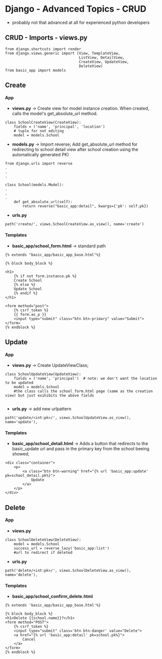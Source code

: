 # Django - Advanced Topics - CRUD
* probably not that advanced at all for experienced python developers

## CRUD - Imports - views.py
```
from django.shortcuts import render
from django.views.generic import (View, TemplateView,
                                  ListView, DetailView,
                                  CreateView, UpdateView,
                                  DeleteView)
from basic_app import models
```

## Create

#### App

* **views.py** -> Create view for model instance creation. When created, calls the model's get_absolute_url method.

```
class SchoolCreateView(CreateView):
    fields = ('name', 'principal', 'location')
    # tuple for not editing
    model = models.School
```
* **models.py** -> Import reverse; Add get_absolute_url method for redirecting to school detail view after school creation using the automatically generated PK)
```
from django.urls import reverse
.
.
.

class School(models.Model):
.
.
.
    def get_absolute_url(self):
        return reverse("basic_app:detail", kwargs={'pk': self.pk})

```
* **urls.py**
```
path('create/', views.SchoolCreateView.as_view(), name='create')

```

#### Templates
* **basic_app/school_form.html** -> standard path
```
{% extends "basic_app/basic_app_base.html"%}

{% block body_block %}

<h1>
	{% if not form.instance.pk %}
	Create School
	{% else %}
	Update School
	{% endif %}
</h1>

<form method="post">
	{% csrf_token %}
	{{ form.as_p }}
	<input type="submit" class="btn btn-primary" value="Submit"> 
</form>
{% endblock %}
```

## Update

#### App

* **views.py** -> Create UpdateViewClass;

```
class SchoolUpdateView(UpdateView):
    fields = ('name', 'principal')  # note: we don't want the location to be updated
    model = models.School
    #the class calls the school_form.html page (same as the creation view) but just exihibits the above fields


```

* **urls.py** -> add new urlpattern
```
path('update/<int:pk>/', views.SchoolUpdateView.as_view(), name='update'),
```

#### Templates
* **basic_app/school_detail.html** -> Adds a button that redirects to the basic_update url and pass in the primary key from the school beeing showed; 

```
<div class="container">
	<p>
		<a class="btn btn-warning" href="{% url 'basic_app:update' pk=school_detail.pk%}">
			Update
		</a>
	</p>
</div>

```

## Delete

#### App

* **views.py**
```
class SchoolDeleteView(DeleteView):
    model = models.School
    success_url = reverse_lazy('basic_app:list')
    #url to redirect if deleted
```

* **urls.py**
```
path('delete/<int:pk>/', views.SchoolDeleteView.as_view(), name='delete'),
```

#### Templates
* **basic_app/school_confirm_delete.html**
```
{% extends 'basic_app/basic_app_base.html'%}

{% block body_block %}
<h1>Delete {{school.name}}?</h1>
<form method="POST">
	{% csrf_token %}
	<input type="submit" class='btn btn-danger' value="Delete">
	<a href="{% url 'basic_app:detail' pk=school.pk%}">
		Cancel
	</a>
</form>
{% endblock %}
```

